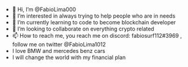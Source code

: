 - 👋 Hi, I’m @FabioLima000
- 👀 I’m interested in always trying to help people who are in needs
- 🌱 I’m currently learning to code to become blockchain developer
- 💞️ I’m looking to collaborate on everything crypto related 
- 📫 How to reach me, you reach me on discord: fabiosurf112#3969 , follow me on twitter @FabioLima1012
- I love BMW and mercedes benz cars 
-   I will change the world with my financial plan 

<!---
FabioLima000/FabioLima000 is a ✨ special ✨ repository because its `README.md` (this file) appears on your GitHub profile.
You can click the Preview link to take a look at your changes.
--->
